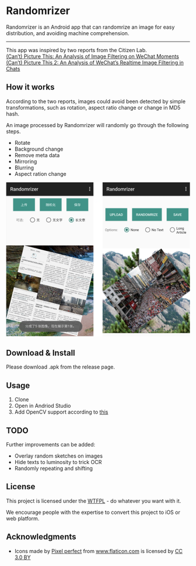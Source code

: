 # Randomrizer

Randomrizer is an Android app that can randomrize an image for easy distribution, and avoiding machine comprehension.

------------------------------------
This app was inspired by two reports from the Citizen Lab.  
 [(Can’t) Picture This: An Analysis of Image Filtering on WeChat Moments](https://citizenlab.ca/2018/08/cant-picture-this-an-analysis-of-image-filtering-on-wechat-moments/)  
 [ (Can’t) Picture This 2: An Analysis of WeChat’s Realtime Image Filtering in Chats ](https://citizenlab.ca/2019/07/cant-picture-this-2-an-analysis-of-wechats-realtime-image-filtering-in-chats/)

## How it works

According to the two reports, images could avoid been detected by  simple transformations, such as rotation, aspect ratio change or change in MD5 hash.  

An image processed by Randomrizer will randomly go through the following steps.

* Rotate
* Background change
* Remove meta data
* Mirroring
* Blurring
* Aspect ration change

![alt text](./ScreenCapture.png)

## Download & Install

Please download .apk from the release page.


## Usage

1. Clone
2. Open in Andriod Studio
3. Add OpenCV support according to [this](https://blog.codeonion.com/2015/11/25/creating-a-new-opencv-project-in-android-studio/)


## TODO
Further improvements can be added:
* Overlay random sketches on images
* Hide texts to luminosity to trick OCR
* Randomly repeating and shifting


## License

This project is licensed under the [WTFPL](LICENSE) - do whatever you want with it.

We encourage people with the expertise to convert this project to iOS or web platform.

## Acknowledgments

* <div>Icons made by <a href="https://www.flaticon.com/authors/pixel-perfect" title="Pixel perfect">Pixel perfect</a> from <a href="https://www.flaticon.com/"                 title="Flaticon">www.flaticon.com</a> is licensed by <a href="http://creativecommons.org/licenses/by/3.0/"                 title="Creative Commons BY 3.0" target="_blank">CC 3.0 BY</a></div>

